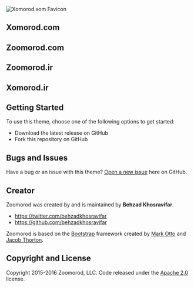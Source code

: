 ![Xomorod.xom Favicon](http://xomorod.com/img/favicon.jpg)

## Xomorod.com
## Zoomorod.com
## Zoomorod.ir
## Xomorod.ir

## Getting Started

To use this theme, choose one of the following options to get started:
* Download the latest release on GitHub
* Fork this repository on GitHub

## Bugs and Issues

Have a bug or an issue with this theme? [Open a new issue](https://github.com/Behzadkhosravifar/Xomorod/issues) here on GitHub.

## Creator

Zoomorod was created by and is maintained by **Behzad Khosravifar**.

* https://twitter.com/behzadkhosravifar
* https://github.com/behzadkhosravifar

Zoomorod is based on the [Bootstrap](http://getbootstrap.com/) framework created by [Mark Otto](https://twitter.com/mdo) and [Jacob Thorton](https://twitter.com/fat).

## Copyright and License

Copyright 2015-2016 Zoomorod, LLC. Code released under the [Apache 2.0](https://raw.githubusercontent.com/Behzadkhosravifar/Xomorod/master/LICENSE) license.